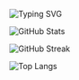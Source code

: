 ![Typing SVG](https://readme-typing-svg.demolab.com?font=Fira+Code&weight=600&size=25&pause=1000&color=36BCF7&center=true&width=650&lines=Merhaba%2C+ben+Furkan.+👋;Hello%2C+I%27m+Furkan.+👋;Kodlama+ve+teknoloji+dünyama+hoş+geldiniz.;Welcome+to+my+world+of+code+and+technology.)

<!--
**furkantutanc/furkantutanc** is a ✨ _special_ ✨ repository because its `README.md` (this file) appears on your GitHub profile.

Here are some ideas to get you started:

- 🔭 I’m currently working on ...
- 🌱 I’m currently learning ...
- 👯 I’m looking to collaborate on ...
- 🤔 I’m looking for help with ...
- 💬 Ask me about ...
- 📫 How to reach me: ...
- 😄 Pronouns: ...
- ⚡ Fun fact: ...
-->
![GitHub Stats](https://github-readme-stats.vercel.app/api?username=furkantutanc&show_icons=true&theme=radical)



![GitHub Streak](https://github-readme-streak-stats.herokuapp.com/?user=furkantutanc&theme=radical)



![Top Langs](https://github-readme-stats.vercel.app/api/top-langs/?username=furkantutanc&layout=compact&theme=radical)


